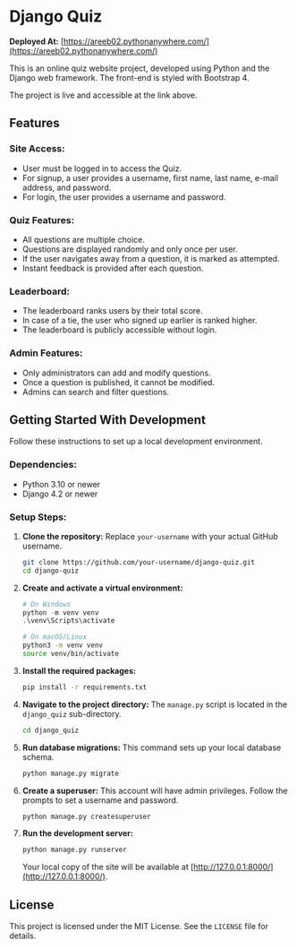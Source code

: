 # Django Quiz

**Deployed At:** [https://areeb02.pythonanywhere.com/](https://areeb02.pythonanywhere.com/)

This is an online quiz website project, developed using Python and the Django web framework. The front-end is styled with Bootstrap 4.

The project is live and accessible at the link above.

## Features

### Site Access:

- User must be logged in to access the Quiz.
- For signup, a user provides a username, first name, last name, e-mail address, and password.
- For login, the user provides a username and password.

### Quiz Features:

- All questions are multiple choice.
- Questions are displayed randomly and only once per user.
- If the user navigates away from a question, it is marked as attempted.
- Instant feedback is provided after each question.

### Leaderboard:

- The leaderboard ranks users by their total score.
- In case of a tie, the user who signed up earlier is ranked higher.
- The leaderboard is publicly accessible without login.

### Admin Features:

- Only administrators can add and modify questions.
- Once a question is published, it cannot be modified.
- Admins can search and filter questions.

## Getting Started With Development

Follow these instructions to set up a local development environment.

### Dependencies:

- Python 3.10 or newer
- Django 4.2 or newer

### Setup Steps:

1.  **Clone the repository:**
    Replace `your-username` with your actual GitHub username.

    ```bash
    git clone https://github.com/your-username/django-quiz.git
    cd django-quiz
    ```

2.  **Create and activate a virtual environment:**

    ```powershell
    # On Windows
    python -m venv venv
    .\venv\Scripts\activate
    ```

    ```bash
    # On macOS/Linux
    python3 -m venv venv
    source venv/bin/activate
    ```

3.  **Install the required packages:**

    ```bash
    pip install -r requirements.txt
    ```

4.  **Navigate to the project directory:**
    The `manage.py` script is located in the `django_quiz` sub-directory.

    ```bash
    cd django_quiz
    ```

5.  **Run database migrations:**
    This command sets up your local database schema.

    ```bash
    python manage.py migrate
    ```

6.  **Create a superuser:**
    This account will have admin privileges. Follow the prompts to set a username and password.

    ```bash
    python manage.py createsuperuser
    ```

7.  **Run the development server:**
    ```bash
    python manage.py runserver
    ```
    Your local copy of the site will be available at [http://127.0.0.1:8000/](http://127.0.0.1:8000/).

## License

This project is licensed under the MIT License. See the `LICENSE` file for details.
